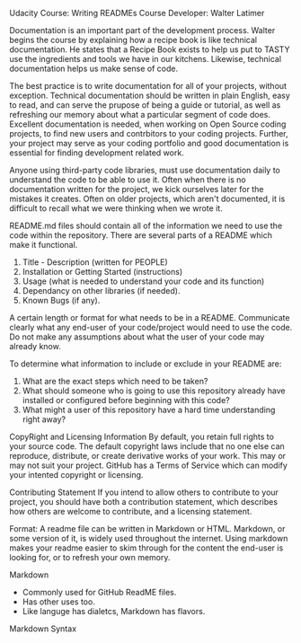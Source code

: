 Udacity Course:  Writing READMEs
Course Developer: Walter Latimer 

Documentation is an important part of the development process.  Walter begins the course by explaining how a recipe book is like technical documentation.  He states that a Recipe Book exists to help us put to TASTY use the ingredients and tools we have in our kitchens.  Likewise, technical documentation helps us make sense of code. 

The best practice is to write documentation for all of your projects, without exception.  Technical documentation should be written in plain English, easy to read, and can serve the prupose of being a guide or tutorial, as well as refreshing our memory about what a particular segment of code does. Excellent documentation is needed, when working on Open Source coding projects, to find new users and contrbitors to your coding projects.  Further, your project may serve as your coding portfolio and good documentation is essential for finding development related work. 

Anyone using third-party code libraries, must use documentation daily to understand the code to be able to use it. Often when there is no documentation written for the project, we kick ourselves later for the mistakes it creates. Often on older projects, which aren't documented, it is difficult to recall what we were thinking when we wrote it. 

README.md files should contain all of the information we need to use the code within the repository.  There are several parts of a README which make it functional. 

1. Title - Description (written for PEOPLE) 
2. Installation or Getting Started (instructions) 
3. Usage (what is needed to understand your code and its function)
4.  Dependancy on other libraries (if needed).
5.  Known Bugs (if any). 

A certain length or format for what needs to be in a README. Communicate clearly what any end-user of your code/project would need to use the code.  Do not make any assumptions about what the user of your code may already know. 

To determine what information to include or exclude in your README are: 
1.  What are the exact steps which need to be taken?
2. What should someone who is going to use this repository already have installed or configured before beginning with this code? 
3.  What might a user of this repository have a hard time understanding right away? 

CopyRight and Licensing Information
By default, you retain full rights to your source code. The default copyright laws include that no one else can reproduce, distribute, or create derivative works of your work.  This may or may not suit your project. GitHub has a Terms of Service which can modify your intented copyright or licensing. 

Contributing Statement 
If you intend to allow others to contribute to your project, you should have both a contribution statement, which describes how others are welcome to contribute, and a licensing statement. 

Format:
A readme file can be written in Markdown or HTML. Markdown, or some version of it, is widely used throughout the internet.  Using markdown makes your readme easier to skim through for the content the end-user is looking for, or to refresh your own memory.   


Markdown
* Commonly used for GitHub ReadME files. 
* Has other uses too. 
* Like languge has dialetcs, Markdown has flavors. 

Markdown Syntax
